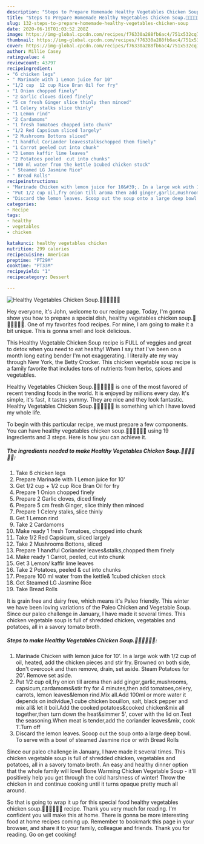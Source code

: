```yaml
---
description: "Steps to Prepare Homemade Healthy Vegetables Chicken Soup.🍜🐤🥕🍅🍄🍞"
title: "Steps to Prepare Homemade Healthy Vegetables Chicken Soup.🍜🐤🥕🍅🍄🍞"
slug: 132-steps-to-prepare-homemade-healthy-vegetables-chicken-soup
date: 2020-06-16T01:03:52.208Z
image: https://img-global.cpcdn.com/recipes/f76330a288fb6ac4/751x532cq70/healthy-vegetables-chicken-soup🍜🐤🥕🍅🍄🍞-recipe-main-photo.jpg
thumbnail: https://img-global.cpcdn.com/recipes/f76330a288fb6ac4/751x532cq70/healthy-vegetables-chicken-soup🍜🐤🥕🍅🍄🍞-recipe-main-photo.jpg
cover: https://img-global.cpcdn.com/recipes/f76330a288fb6ac4/751x532cq70/healthy-vegetables-chicken-soup🍜🐤🥕🍅🍄🍞-recipe-main-photo.jpg
author: Millie Casey
ratingvalue: 4
reviewcount: 43797
recipeingredient:
- "6 chicken legs"
- " Marinade with 1 Lemon juice for 10"
- "1/2 cup  12 cup Rice Bran Oil for fry"
- "1 Onion chopped finely"
- "2 Garlic cloves diced finely"
- "5 cm fresh Ginger slice thinly then minced"
- "1 Celery stalks slice thinly"
- "1 Lemon rind"
- "2 Cardamoms"
- "1 fresh Tomatoes chopped into chunk"
- "1/2 Red Capsicum sliced largely"
- "2 Mushrooms Bottons sliced"
- "1 handful Coriander leavesstalkschopped them finely"
- "1 Carrot peeled cut into chunk"
- "3 Lemon kaffir lime leaves"
- "2 Potatoes peeled  cut into chunks"
- "100 ml water from the kettle 1cubed chicken stock"
- " Steamed LG Jasmine Rice"
- " Bread Rolls"
recipeinstructions:
- "Marinade Chicken with lemon juice for 10&#39;. In a large wok with 1/2 cup of oil, heated, add the chicken pieces and stir fry. Browned on both side, don&#39;t overcook and then remove, drain, set aside. Steam Potatoes for 20&#39;. Remove set aside."
- "Put 1/2 cup oil,fry onion till aroma then add ginger,garlic,mushrooms, capsicum,cardamoms&amp;stir fry for 4 minutes,then add tomatoes,celery, carrots, lemon leaves&amp;lemon rind.Mix all.Add 100ml or more water it depends on individue,1 cube chicken bouillon, salt, black pepper and mix all&amp; let it boil.Add the cooked potatoes&amp;cooked chicken&amp;mix all together,then turn down the heat&amp;simmer 5&#39;, cover with the lid on.Test the seasoning.When meat is tender,add the coriander leaves&amp;mix, cook 1&#39;.Turn off"
- "Discard the lemon leaves. Scoop out the soup onto a large deep bowl. To serve with a bowl of steamed Jasmine rice or with Bread Rolls"
categories:
- Recipe
tags:
- healthy
- vegetables
- chicken

katakunci: healthy vegetables chicken 
nutrition: 299 calories
recipecuisine: American
preptime: "PT29M"
cooktime: "PT33M"
recipeyield: "1"
recipecategory: Dessert

---
```



![Healthy Vegetables Chicken Soup.🍜🐤🥕🍅🍄🍞](https://img-global.cpcdn.com/recipes/f76330a288fb6ac4/751x532cq70/healthy-vegetables-chicken-soup🍜🐤🥕🍅🍄🍞-recipe-main-photo.jpg)

Hey everyone, it's John, welcome to our recipe page. Today, I'm gonna show you how to prepare a special dish, healthy vegetables chicken soup.🍜🐤🥕🍅🍄🍞. One of my favorites food recipes. For mine, I am going to make it a bit unique. This is gonna smell and look delicious.

This Healthy Vegetable Chicken Soup recipe is FULL of veggies and great to detox when you need to eat healthy! When I say that I&#39;ve been on a month long eating bender I&#39;m not exaggerating. I literally ate my way through New York, the Betty Crocker. This chicken vegetable soup recipe is a family favorite that includes tons of nutrients from herbs, spices and vegetables.

Healthy Vegetables Chicken Soup.🍜🐤🥕🍅🍄🍞 is one of the most favored of recent trending foods in the world. It is enjoyed by millions every day. It's simple, it's fast, it tastes yummy. They are nice and they look fantastic. Healthy Vegetables Chicken Soup.🍜🐤🥕🍅🍄🍞 is something which I have loved my whole life.


To begin with this particular recipe, we must prepare a few components. You can have healthy vegetables chicken soup.🍜🐤🥕🍅🍄🍞 using 19 ingredients and 3 steps. Here is how you can achieve it.

<!--inarticleads1-->

##### The ingredients needed to make Healthy Vegetables Chicken Soup.🍜🐤🥕🍅🍄🍞:

1. Take 6 chicken legs
1. Prepare  Marinade with 1 Lemon juice for 10&#39;
1. Get 1/2 cup + 1/2 cup Rice Bran Oil for fry
1. Prepare 1 Onion chopped finely
1. Prepare 2 Garlic cloves, diced finely
1. Prepare 5 cm fresh Ginger, slice thinly then minced
1. Prepare 1 Celery stalks, slice thinly
1. Get 1 Lemon rind
1. Take 2 Cardamoms
1. Make ready 1 fresh Tomatoes, chopped into chunk
1. Take 1/2 Red Capsicum, sliced largely
1. Take 2 Mushrooms Bottons, sliced
1. Prepare 1 handful Coriander leaves&amp;stalks,chopped them finely
1. Make ready 1 Carrot, peeled, cut into chunk
1. Get 3 Lemon/ kaffir lime leaves
1. Take 2 Potatoes, peeled &amp; cut into chunks
1. Prepare 100 ml water from the kettle&amp; 1cubed chicken stock
1. Get  Steamed LG Jasmine Rice
1. Take  Bread Rolls


It is grain free and dairy free, which means it&#39;s Paleo friendly. This winter we have been loving variations of the Paleo Chicken and Vegetable Soup. Since our paleo challenge in January, I have made it several times. This chicken vegetable soup is full of shredded chicken, vegetables and potatoes, all in a savory tomato broth. 

<!--inarticleads2-->

##### Steps to make Healthy Vegetables Chicken Soup.🍜🐤🥕🍅🍄🍞:

1. Marinade Chicken with lemon juice for 10&#39;. In a large wok with 1/2 cup of oil, heated, add the chicken pieces and stir fry. Browned on both side, don&#39;t overcook and then remove, drain, set aside. Steam Potatoes for 20&#39;. Remove set aside.
1. Put 1/2 cup oil,fry onion till aroma then add ginger,garlic,mushrooms, capsicum,cardamoms&amp;stir fry for 4 minutes,then add tomatoes,celery, carrots, lemon leaves&amp;lemon rind.Mix all.Add 100ml or more water it depends on individue,1 cube chicken bouillon, salt, black pepper and mix all&amp; let it boil.Add the cooked potatoes&amp;cooked chicken&amp;mix all together,then turn down the heat&amp;simmer 5&#39;, cover with the lid on.Test the seasoning.When meat is tender,add the coriander leaves&amp;mix, cook 1&#39;.Turn off
1. Discard the lemon leaves. Scoop out the soup onto a large deep bowl. To serve with a bowl of steamed Jasmine rice or with Bread Rolls


Since our paleo challenge in January, I have made it several times. This chicken vegetable soup is full of shredded chicken, vegetables and potatoes, all in a savory tomato broth. An easy and healthy dinner option that the whole family will love! Bone Warming Chicken Vegetable Soup - it&#39;ll positively help you get through the cold harshness of winter! Throw the chicken in and continue cooking until it turns opaque pretty much all around. 

So that is going to wrap it up for this special food healthy vegetables chicken soup.🍜🐤🥕🍅🍄🍞 recipe. Thank you very much for reading. I'm confident you will make this at home. There is gonna be more interesting food at home recipes coming up. Remember to bookmark this page in your browser, and share it to your family, colleague and friends. Thank you for reading. Go on get cooking!
